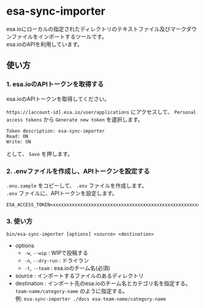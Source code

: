 # esa-sync-importer

esa.ioにローカルの指定されたディレクトリのテキストファイル及びマークダウンファイルをインポートするツールです。  
esa.ioのAPIを利用しています。  

## 使い方

### 1. esa.ioのAPIトークンを取得する

esa.ioのAPIトークンを取得してください。  

`https://[account-id].esa.io/user/applications` にアクセスして、
`Personal access tokens` から `Generate new token` を選択します。
  
```
Token description: esa-sync-importer
Read: ON
Write: ON
```
  
として、 `Save` を押します。  

### 2. .envファイルを作成し、APIトークンを設定する

`.env.sample` をコピーして、 `.env` ファイルを作成します。  
`.env` ファイルに、APIトークンを設定します。  

```
ESA_ACCESS_TOKEN=xxxxxxxxxxxxxxxxxxxxxxxxxxxxxxxxxxxxxxxxxxxxxxxxxxxxxxxxxxxxxxxx
```

### 3. 使い方

```
bin/esa-sync-importer [options] <source> <destination>
```

* options
  * `-w`, `--wip` : WIPで投稿する
  * `-n`, `--dry-run` : ドライラン
  * `-t`, `--team` : esa.ioのチーム名(必須)
* source : インポートするファイルのあるディレクトリ
* destination : インポート先のesa.ioのチーム名とカテゴリ名を指定する。      
  `team-name/category-name` のように指定する。    
  例: `esa-sync-importer ./docs esa-team-name/category-name`
  

